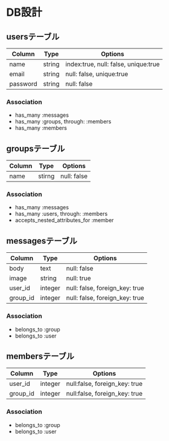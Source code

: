 # DB設計

## usersテーブル

|Column|Type|Options|
|------|----|-------|
|name|string|index:true, null: false, unique:true|
|email|string|null: false, unique:true|
|password|string|null: false|

### Association
- has_many :messages
- has_many :groups, through: :members
- has_many :members


## groupsテーブル

|Column|Type|Options|
|------|----|-------|
|name|stirng|null: false|


### Association
- has_many :messages
- has_many :users, through: :members
- accepts_nested_attributes_for :member


## messagesテーブル

|Column|Type|Options|
|------|----|-------|
|body|text|null: false|
|image|string|null: true|
|user_id|integer|null: false, foreign_key: true|
|group_id|integer|null: false, foreign_key: true|

### Association
- belongs_to :group
- belongs_to :user


## membersテーブル

|Column|Type|Options|
|------|----|-------|
|user_id|integer|null:false, foreign_key: true|
|group_id|integer|null:false, foreign_key: true|

### Association
- belongs_to :group
- belongs_to :user

